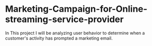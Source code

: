 # Marketing-Campaign-for-Online-streaming-service-provider
In This project I will be analyzing user behavior to determine when a customer's activity has prompted a marketing email.
